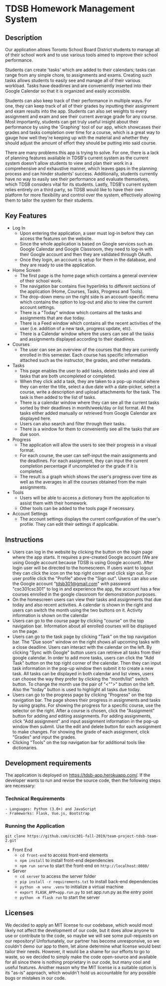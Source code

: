 # TDSB Homework Management System

<!-- > _Note:_ This document is intended to be relatively short. Be concise and precise. Assume the reader has no prior knowledge of your application and is non-technical.  -->

## Description
<!--  * Provide a high-level description of your application and it's value from an end-user's perspective
 * What is the problem you're trying to solve?
 * Is there any context required to understand **why** the application solves this problem? -->
 Our application allows Toronto School Board District students to manage all of their school work and to use various tools aimed to improve their school performance.

Students can create 'tasks' which are added to their calendars; tasks can range from any simple chore, to assignments and exams. Creating such tasks allows students to easily see and manage all of their various workload. Tasks have deadlines and are conveniently inserted into their Google Calendar so that it is organized and easily accessible.

Students can also keep track of their performance in multiple ways. For one, they can keep track of all of their grades by inputting their assignment and exam results into the app. Students can also set weights to every assignment and exam and see their current average grade for any course. Most importantly, students can get truly useful insight about their performance by using the 'Graphing' tool of our app, which showcases their grades and tasks completion over time for a course, which is a great way to gauge how well they're keeping up with the material and whether they should adjust the amount of effort they should be putting into said course.

There are many problems this app is trying to solve. For one, there is a lack of planning features available in TDSB's current system as the current system doesn't allow students to view and plan their work in a comprehensive and exhaustive manner, which leaves gaps in the planning process and can hinder students' success. Additionally, students currently have no way to easily see their performance and evaluate themselves, which TDSB considers vital for its students. Lastly, TDSB's current system relies entirely on a third party, so TDSB would like to have their own platform for more flexibility and control over the system, effectively allowing them to tailor the system for their students.

## Key Features
<!--  * Described the key features in the application that the user can access
 * Feel free to provide a breakdown or detail for each feature that is most appropriate for your application -->
 
 * Log In 
      - Upon entering the application, a user must log-in before they can access the features on the website.
    - Since the whole application is based on Google services such as Google Calendar and Google Classroom, they need to log-in with their Google account and then they are validated through OAuth.
    - Once they login, an account is setup for them in the database, and they are ready to use the application.
* Home Screen 
     - The first page is the home page which contains a general overview of their school work.
     - The navigation bar contains five hyperlinks to different sections of the application (Home, Courses, Tasks, Progress and Tools).
     - The drop-down menu on the right side is an account-specific menu which contains the option to log-out and also to view the current account settings.
     - There is a "Today" window which contains all the tasks and assignments that are due today.
     - There is a Feed window which contains all the recent activities of the user (i.e. addition of a new task, progress update, etc).
     - There is a Calendar window where the users can see all the tasks and assignments displayed according to their deadlines. 
* Courses
    - The user can see an overview of the courses that they are currently enrolled in this semester. Each course has specific information attached such as the instructor, the grades, and other metadata.
* Tasks
    - This page enables the user to add tasks, delete tasks and view all tasks that are both uncompleted or completed.
    - When they click add a task, they are taken to a pop-up modal where they can enter the title, select a due date with a date-picker, select a course, write a description and upload attachments for the task. The task is then added to the list of tasks.
    - There is a calendar window where they can see all the current tasks sorted by their deadlines in month/week/day or list format. All the tasks either added manually or retrieved from Google Calendar are displayed here.
    - Users can also search and filter through their tasks.
    - There is a window for them to conveniently see all the tasks that are due soon.
* Progress 
    - The application will allow the users to see their progress in a visual format.
    - For each course, the user can self-input the main assignments and the deadlines. For each assignment, they can input the current completion percentage if uncompleted or the grade if it is completed.
    - The result is a graph which shows the user's progress over time as well as the averages in all the courses obtained from the main assignments. 
* Tools
    - Users will be able to access a dictionary from the application to assist them with their homework.
    - Other tools can be added to the tools page if necessary. 
* Account Settings
    - The account settings displays the current configuration of the user's profile. They can edit their settings if applicable.

## Instructions
 
 * Users can log in the website by clicking the button on the login page where the app starts. It requires a pre-created Google account (We are using Google account because TDSB is using Google account). After login user will be directed to the homescreen. If users want to logout they can click the icon on the top right corner and click sign out. For user profile click the "Profile" above the "Sign out". Users can also use the Google account "tdsb301@gmail.com" with password "csc301csc301" to log in and experience the app, the account has a few courses enrolled in the google classroom for demonstration purposes.
 * On the homescreen users can view their tasks and assignments that due today and also recent activities. A calendar is shown in the right and users can switch the month using the two buttons on it. Activity information is shown on the calendar
 * Users can go to the course page by clicking "course" on the top navigation bar. Information about all enrolled courses will be displayed on the page. 
 * Users can go to the task page by clicking "Task" on the top navigation bar. The "Due soon" window on the right shows all upcoming tasks with a close deadline. Users can interact with the calendar on the left. By clicking "Sync with Google" button users can retrieve all tasks from their google calendar. In order to add more tasks, users can click the "Add Task" button on the top right corner of the calendar. Then they can input task information in the pop-up window then submit it to create a new task. All tasks can be displayed in both calendar and list views, users can choose the way they prefer by clicking the "month/list" switch button. To change the month use the pair of "<"">" button on the left. Also the "today" button is used to highlight all tasks due today. 
 * Users can go to the progress page by clicking "Progress" on the top navigation bar. The page shows their progress in assignments and tasks by using graphs. For showing the progress for a specific course, use the selector on the right. After a course is chosen, click the "Assignment" button for adding and editing assignments. For adding assignments, click "Add assignment" and input assignment information in the pop-up window then submit. Use the edit and delete button for each assignment to make changes. For showing the grade of each assignment, click "Grades" and input the grades.
 * Clicking "Tools" on the top navigation bar for additional tools like dictionaries.
 ## Development requirements
<!--  * If a developer were to set this up on their machine or a remote server, what are the technical requirements (e.g. OS, libraries, etc.)?
 * Briefly describe instructions for setting up and running the application (think a true README). -->
 The application is deployed on https://tdsb-app.herokuapp.com/. If the developer wants to run and revise the source code, then the following steps are necessary:  
### Technical Requirements
    - Languages: Python (3.0+) and JavaScript
    - Frameworks: Flask, Vue.js, Bootstrap
### Running the Application

    git clone https://github.com/csc301-fall-2019/team-project-tdsb-team-2.git`

* Front End
    - `cd front-end` to access front-end elements
    - `npm install` to install front-end dependencies
    - `npm run serve` to start the front-end on `http://localhost:8080/`
* Server
    - `cd server` to access the server folder
    - `pip install -r requirements.txt` to install back-end dependencies
    - `python -m venv .venv` to initialize a virtual machine
    - `export FLASK_APP=app.run.py` to set app.run.py as the entry point
    - `python -m flask run` to start the server

        


 ## Licenses

<!--  Keep this section as brief as possible. You may read this [GitHub article](https://help.github.com/en/github/creating-cloning-and-archiving-repositories/licensing-a-repository) for a start.

 * What type of license will you apply to your codebase?
 * What effect does it have on the development and use of your codebase?
 * Why did you or your partner make this choice? -->
We decided to apply an MIT license to our codebase, which would most likely not affect the development of our code, but it does allow anyone to use or contribute to the code, so maybe we will see some pull-requests on our repository!
Unfortunately, our partner has become unresponsive, so we couldn't demo our app to them, let alone determine what license would best tailor their needs. However, it would be a shame for our efforts to go to waste, so we decided to simply make the code open-source and available for all since there is nothing proprietary in our code, but many cool and useful features. Another reason why the MIT license is a suitable option is its "as-is" approach, which wouldn't hold us accountable for any possible bugs or mistakes in our code.
